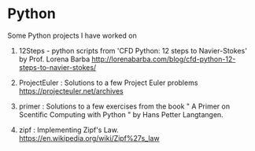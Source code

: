 # Python

Some Python projects I have worked on 

1. 12Steps - python scripts from 'CFD Python: 12 steps to Navier-Stokes' by Prof. Lorena Barba 
    http://lorenabarba.com/blog/cfd-python-12-steps-to-navier-stokes/
    
2. ProjectEuler : Solutions to a few Project Euler problems 
    https://projecteuler.net/archives
   
3. primer : Solutions to a few exercises from the book " A Primer on Scentific Computing with Python " by Hans Petter Langtangen.

4. zipf : Implementing Zipf's Law. https://en.wikipedia.org/wiki/Zipf%27s_law
